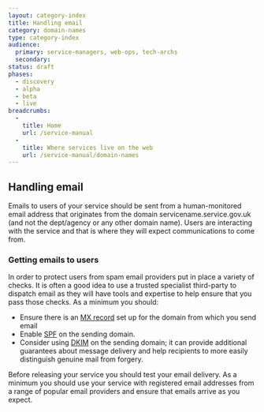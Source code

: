 ```yaml
---
layout: category-index
title: Handling email
category: domain-names
type: category-index
audience:
  primary: service-managers, web-ops, tech-archs
  secondary: 
status: draft
phases:
  - discovery
  - alpha
  - beta
  - live
breadcrumbs:
  -
    title: Home
    url: /service-manual
  -
    title: Where services live on the web
    url: /service-manual/domain-names
---
```


## Handling email

Emails to users of your service should be sent from a human-monitored email address that originates from the
domain servicename.service.gov.uk (and not the dept/agency or any other domain name). Users are interacting
with the service and that is where they will expect communications to come from.

### Getting emails to users

In order to protect users from spam email providers put in place a variety of checks. It is often a good idea
to use a trusted specialist third-party to dispatch email as they will have tools and expertise to help ensure
that you pass those checks. As a minimum you should:

* Ensure there is an [MX record](http://en.wikipedia.org/wiki/MX_record) set up for the domain from which you send email
* Enable [SPF](http://en.wikipedia.org/wiki/Sender_Policy_Framework) on the sending domain.
* Consider using [DKIM](http://en.wikipedia.org/wiki/DomainKeys_Identified_Mail) on the sending domain; it can provide additional guarantees about message delivery and help recipients to more easily distinguish genuine mail from forgery.

Before releasing your service you should test your email delivery. As a minimum you should use your service with
registered email addresses from a range of popular email providers and ensure that emails arrive as you expect.
